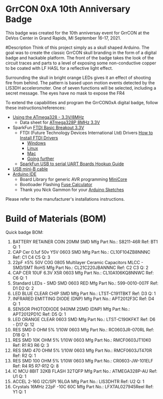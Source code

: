 # GrrCON 0xA 10th Anniversary Badge

This badge was created for the 10th anniversay event for GrrCON at the DeVos Center in Grand Rapids, MI September 16-17, 2021.


#Description
Think of this project simply as a skull shaped Arduino. The goal was to create the classic GrrCON skull branding in the form of a digital badge and hackable platform. The front of the badge takes the look of the circuit traces and parts to a level of exposing some non-conductive copper to be coated with LF HASL for a reflective light effect.


Surrounding the skull in bright orange LEDs gives it an effect of shooting fire from behind. The pattern is based upon motion events detected by the LIS3DH acceleromoter. One of seven functions will be selected, including a secret message. The eyes have no mask to expose the FR4  

To extend the capabilities and program the GrrCON0xA digital badge, follow these instructions/references:

* [Using the ATmega328 - 3.3V/8MHz](https://learn.sparkfun.com/tutorials/arduino-comparison-guide/atmega328-boards)
  * Data sheet for [ATmega328P 8MHz 3.3V](https://ww1.microchip.com/downloads/en/DeviceDoc/Atmel-7810-Automotive-Microcontrollers-ATmega328P_Datasheet.pdf)
* SparkFun [FTDI Basic Breakout 3.3V](https://www.sparkfun.com/products/9873)
  * FTDI (Future Technology Devices International Ltd) Drivers [How to Install FTDI Drivers](https://learn.sparkfun.com/tutorials/how-to-install-ftdi-drivers)
      * [Windows](https://learn.sparkfun.com/tutorials/how-to-install-ftdi-drivers/windows---in-depth)
      * [Linux](https://learn.sparkfun.com/tutorials/how-to-install-ftdi-drivers/linux)
      * [Mac](https://learn.sparkfun.com/tutorials/how-to-install-ftdi-drivers/mac)
      * [Going further](https://learn.sparkfun.com/tutorials/how-to-install-ftdi-drivers/resou)
   * [SparkFun USB to serial UART Boards Hookup Guide](https://learn.sparkfun.com/tutorials/sparkfun-usb-to-serial-uart-boards-hookup-guide)
* [USB mini-B cable](https://www.sparkfun.com/products/13243)
* [Arduino IDE](https://www.arduino.cc/en/Main/Software)
  * Board Library for generic AVR programming [MiniCore](https://github.com/MCUdude/MiniCore)
  * Bootloader Flashing [Fuse Calculator](https://eleccelerator.com/fusecalc/fusecalc.php?chip=atmega328p)
  * Thank you Nick Gammon for your [Arduino Sketches](https://github.com/nickgammon/arduino_sketches)

Please refer to the manufacturer's installations instructions.

# Build of Materials (BOM)

Quick badge BOM:
1. BATTERY RETAINER COIN 20MM SMD Mfg Part No.: S8211-46R	Ref: BT1	Q: 1
2. CAP Cer 0.1uf 50v Y5V 0603 SMD	Mfg Part No.: CL10F104ZB8NNNC	Ref: C1 C4 C5	Q: 3
3. 22pF ±5% 50V C0G 0805 Multilayer Ceramic Capacitors MLCC - SMD/SMT RoHS	Mfg Part No.: CL21C220JBANNNC	Ref: C2 C3	Q: 2
4. CAP CER 10UF 6.3V X5R 0603	Mfg Part No.: CL10A106KQ8NNWC	Ref: C6	Q: 1
5. Standard LEDs - SMD SMD 0603 RED	Mfg Part No.: 599-0010-007F	Ref: D1 D2	Q: 2
6. LED BLUE CLEAR CHIP SMD	Mfg Part No.: LTST-C191TBKT	Ref: D3	Q: 1
7. INFRARED EMITTING DIODE (DNP)	Mfg Part No.: APT2012F3C	Ref: D4	Q: 1
8. SENSOR PHOTODIODE 940NM 2SMD (DNP)	Mfg Part No.: APT2012PD1C	Ref: D5	Q: 1
9. LED ORANGE CLEAR 0603 SMD	Mfg Part No.: LTST-C190KFKT	Ref: D6 - D17	Q: 12
10. RES SMD 0 OHM 5% 1/10W 0603	Mfg Part No.: RC0603JR-070RL	Ref: D18	Q: 1
11. RES SMD 10K OHM 5% 1/10W 0603	Mfg Part No.: RMCF0603JT10K0	Ref: R1 R3 R6	Q: 3
12. RES SMD 470 OHM 5% 1/10W 0603	Mfg Part No.: RMCF0603JT470R	Ref: R2	Q: 1
13. RES SMD 100 OHM 5% 1/10W 0603	Mfg Part No.: CR0603-JW-101ELF	Ref: R4 R5 R7-R12	Q: 8
14. IC MCU 8BIT 32KB FLASH 32TQFP	Mfg Part No.: ATMEGA328P-AU	Ref: U1	Q: 1
15. ACCEL 2-16G I2C/SPI 16LGA	Mfg Part No.: LIS3DHTR	Ref: U2	Q: 1
16. Crystals 16MHz 22pF -10C 60C	Mfg Part No.: LFXTAL027945Reel	Ref: Y1	Q: 1



